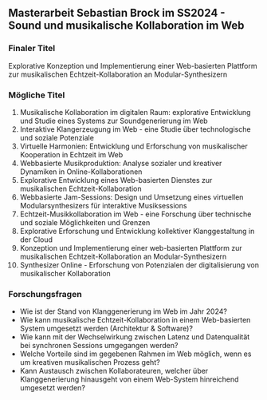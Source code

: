 ## Masterarbeit Sebastian Brock im SS2024 - Sound und musikalische Kollaboration im Web

### Finaler Titel
Explorative Konzeption und Implementierung einer Web-basierten Plattform zur musikalischen Echtzeit-Kollaboration an Modular-Synthesizern

### Mögliche Titel

1. Musikalische Kollaboration im digitalen Raum: explorative Entwicklung und Studie eines Systems zur Soundgenerierung im Web
2. Interaktive Klangerzeugung im Web - eine Studie über technologische und soziale Potenziale
3. Virtuelle Harmonien: Entwicklung und Erforschung von musikalischer Kooperation in Echtzeit im Web
4. Webbasierte Musikproduktion: Analyse sozialer und kreativer Dynamiken in Online-Kollaborationen
5. Explorative Entwicklung eines Web-basierten Dienstes zur musikalischen Echtzeit-Kollaboration
6. Webbasierte Jam-Sessions: Design und Umsetzung eines virtuellen Modularsynthesizers für interaktive Musiksessions
7. Echtzeit-Musikkollaboration im Web - eine Forschung über technische und soziale Möglichkeiten und Grenzen
8. Explorative Erforschung und Entwicklung kollektiver Klanggestaltung in der Cloud
9. Konzeption und Implementierung einer web-basierten Plattform zur musikalischen Echtzeit-Kollaboration an Modular-Synthesizern
10. Synthesizer Online - Erforschung von Potenzialen der digitalisierung von musikalischer Kollaboration


### Forschungsfragen

* Wie ist der Stand von Klanggenerierung im Web im Jahr 2024?
* Wie kann musikalische Echtzeit-Kollaboration in einem Web-basierten System umgesetzt werden (Architektur & Software)?
* Wie kann mit der Wechselwirkung zwischen Latenz und Datenqualität bei synchronen Sessions umgegangen werden?
* Welche Vorteile sind im gegebenen Rahmen im Web möglich, wenn es um kreativen musikalischen Prozess geht?
* Kann Austausch zwischen Kollaborateuren, welcher über Klanggenerierung hinausgeht von einem Web-System hinreichend umgesetzt werden? 
